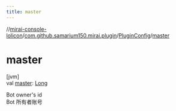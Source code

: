 ```yaml
---
title: master
---
```

//[mirai-console-lolicon](../../../index.html)/[com.github.samarium150.mirai.plugin](../index.html)/[PluginConfig](index.html)/[master](master.html)



# master



[jvm]\
val [master](master.html): [Long](https://kotlinlang.org/api/latest/jvm/stdlib/kotlin/-long/index.html)



Bot owner's id <br> Bot 所有者账号




